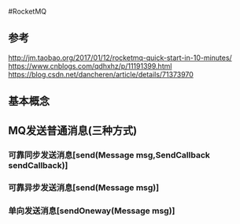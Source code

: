 #RocketMQ
## 参考
http://jm.taobao.org/2017/01/12/rocketmq-quick-start-in-10-minutes/
https://www.cnblogs.com/qdhxhz/p/11191399.html
https://blog.csdn.net/dancheren/article/details/71373970

## 基本概念

## MQ发送普通消息(三种方式)
### 可靠同步发送消息[send(Message msg,SendCallback sendCallback)]

### 可靠异步发送消息[send(Message msg)]

### 单向发送消息[sendOneway(Message msg)]